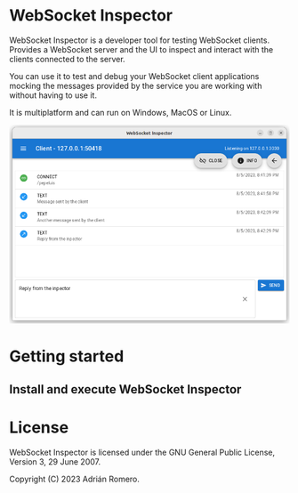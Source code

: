 # WebSocket Inspector

WebSocket Inspector is a developer tool for testing WebSocket clients. Provides a WebSocket server and the UI to inspect and interact with the clients connected to the server.

You can use it to test and debug your WebSocket client applications mocking the messages provided by the service you are working with without having to use it.

It is multiplatform and can run on Windows, MacOS or Linux.

![Screenshot](./images/websocketinspector-clientmessages.png)

# Getting started

## Install and execute WebSocket Inspector

# License

WebSocket Inspector is licensed under the GNU General Public License, Version 3, 29 June 2007.

Copyright (C) 2023 Adrián Romero.
